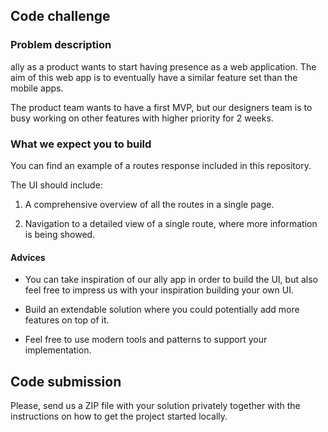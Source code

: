 ## Code challenge


### Problem description

ally as a product wants to start having presence as a web application. The aim of this web app is to eventually have a similar feature set than the mobile apps.

The product team wants to have a first MVP, but our designers team is to busy working on other features with higher priority for 2 weeks.


### What we expect you to build

You can find an example of a routes response included in this repository.

The UI should include:

1. A comprehensive overview of all the routes in a single page.

2. Navigation to a detailed view of a single route, where more information is being showed.

#### Advices

- You can take inspiration of our ally app in order to build the UI, but also feel free to impress us with your inspiration building your own UI.

- Build an extendable solution where you could potentially add more features on top of it. 

- Feel free to use modern tools and patterns to support your implementation.

## Code submission

Please, send us a ZIP file with your solution privately together with the instructions on how to get the project started locally.
